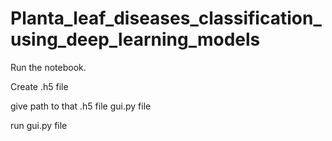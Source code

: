 # Planta_leaf_diseases_classification_using_deep_learning_models
Run the notebook.


Create .h5 file


give path to that .h5 file gui.py file 


run gui.py file 




